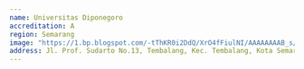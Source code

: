 ```yaml
---
name: Universitas Diponegoro
accreditation: A
region: Semarang
image: "https://1.bp.blogspot.com/-tThKR0i2DdQ/XrO4fFiulNI/AAAAAAAAB_s/4_UY2xeR3SsE9_5MGBdvsQtBJgNxf9e_wCLcBGAsYHQ/s1600/Logo%2BUndip%2BUniversitas%2BDiponegoro.png"
address: Jl. Prof. Sudarto No.13, Tembalang, Kec. Tembalang, Kota Semarang, Jawa Tengah 50275
---
```

